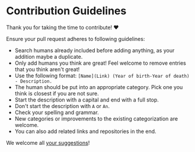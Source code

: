 # Contribution Guidelines

Thank you for taking the time to contribute! ♥️

Ensure your pull request adheres to following guidelines:

- Search humans already included before adding anything, as your addition maybe a duplicate.
- Only add humans you think are great! Feel welcome to remove entries that you think aren't great!
- Use the following format: `[Name](Link) (Year of birth-Year of death) - Description.`
- The human should be put into an appropriate category. Pick one you think is closest if you are not sure.
- Start the description with a capital and end with a full stop.
- Don't start the description with `A` or `An`.
- Check your spelling and grammar.
- New categories or improvements to the existing categorization are welcome.
- You can also add related links and repositories in the end.

We welcome all [your suggestions](../../edit/master/README.md)!

